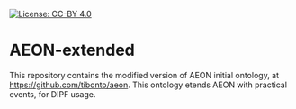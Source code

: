 [![License: CC-BY 4.0](https://img.shields.io/badge/License-CC%20BY%204.0-green.svg)](https://creativecommons.org/licenses/by/4.0/)
# AEON-extended
This repository contains the modified version of AEON initial ontology, at https://github.com/tibonto/aeon.
This ontology etends AEON with practical events, for DIPF usage.
